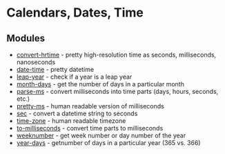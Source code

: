 # Calendars, Dates, Time

## Modules

* [convert-hrtime](https://github.com/sindresorhus/convert-hrtime) - pretty high-resolution time as seconds, milliseconds, nanoseconds
* [date-time](https://github.com/sindresorhus/date-time) - pretty datetime
* [leap-year](https://github.com/sindresorhus/leap-year) - check if a year is a leap year
* [month-days](https://github.com/sindresorhus/month-days) - get the number of days in a particular month
* [parse-ms](https://github.com/sindresorhus/parse-ms) - convert milliseconds into time parts (days, hours, seconds, etc.)
* [pretty-ms](https://github.com/sindresorhus/pretty-ms) - human readable version of milliseconds
* [sec](https://github.com/sindresorhus/sec) - convert a datetime string to seconds
* [time-zone](https://github.com/sindresorhus/time-zone) - human readable timezone
* [to-milliseconds](https://github.com/sindresorhus/to-milliseconds) - convert time parts to milliseconds
* [weeknumber](https://github.com/commenthol/weeknumber) - get week number or day number of the year
* [year-days](https://github.com/sindresorhus/year-days) - getnumber of days in a particular year (365 vs. 366)
